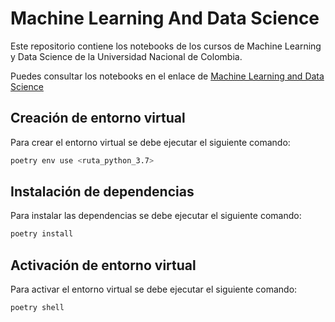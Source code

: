 # Machine Learning And Data Science

Este repositorio contiene los notebooks de los cursos de Machine Learning y Data Science de la Universidad Nacional de Colombia.

Puedes consultar los notebooks en el enlace de [Machine Learning and Data Science](https://isbelloq.github.io/2021_machine_learning_and_data_science/docs/intro.html#)

## Creación de entorno virtual

Para crear el entorno virtual se debe ejecutar el siguiente comando:

```bash
poetry env use <ruta_python_3.7>
```

## Instalación de dependencias

Para instalar las dependencias se debe ejecutar el siguiente comando:

```bash
poetry install
```

## Activación de entorno virtual

Para activar el entorno virtual se debe ejecutar el siguiente comando:

```bash
poetry shell
```
